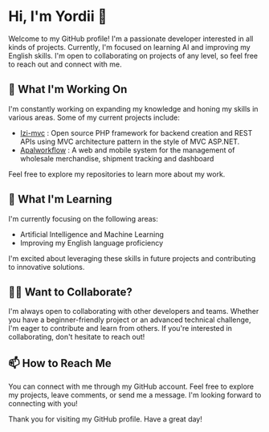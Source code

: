 # Hi, I'm Yordii 👋

Welcome to my GitHub profile! I'm a passionate developer interested in all kinds of projects. Currently, I'm focused on learning AI and improving my English skills. I'm open to collaborating on projects of any level, so feel free to reach out and connect with me.

## 🔭 What I'm Working On

I'm constantly working on expanding my knowledge and honing my skills in various areas. Some of my current projects include:

- [Izi-mvc](https://github.com/Yordii-CE/easyflow) : Open source PHP framework for backend creation and REST APIs using MVC architecture pattern in the style of MVC ASP.NET.
- [Apalworkflow](https://apalworkflow.com) : A web and mobile system for the management of wholesale merchandise, shipment tracking and dashboard

Feel free to explore my repositories to learn more about my work.

## 🌱 What I'm Learning

I'm currently focusing on the following areas:

- Artificial Intelligence and Machine Learning
- Improving my English language proficiency

I'm excited about leveraging these skills in future projects and contributing to innovative solutions.

## 👯‍♀️ Want to Collaborate?

I'm always open to collaborating with other developers and teams. Whether you have a beginner-friendly project or an advanced technical challenge, I'm eager to contribute and learn from others. If you're interested in collaborating, don't hesitate to reach out!

## 📫 How to Reach Me

You can connect with me through my GitHub account. Feel free to explore my projects, leave comments, or send me a message. I'm looking forward to connecting with you!

Thank you for visiting my GitHub profile. Have a great day!
